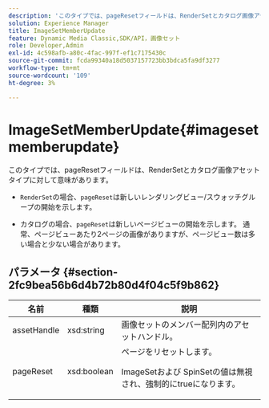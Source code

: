 ```yaml
---
description: 'このタイプでは、pageResetフィールドは、RenderSetとカタログ画像アセットタイプに対して意味があります '
solution: Experience Manager
title: ImageSetMemberUpdate
feature: Dynamic Media Classic,SDK/API，画像セット
role: Developer,Admin
exl-id: 4c598afb-a80c-4fac-997f-ef1c7175430c
source-git-commit: fcda99340a18d5037157723bb3bdca5fa9df3277
workflow-type: tm+mt
source-wordcount: '109'
ht-degree: 3%

---
```


# ImageSetMemberUpdate{#imagesetmemberupdate}

このタイプでは、pageResetフィールドは、RenderSetとカタログ画像アセットタイプに対して意味があります。

* `RenderSet`の場合、`pageReset`は新しいレンダリングビュー/スウォッチグループの開始を示します。

* カタログの場合、`pageReset`は新しいページビューの開始を示します。 通常、ページビューあたり2ページの画像がありますが、ページビュー数は多い場合と少ない場合があります。

## パラメータ {#section-2fc9bea56b6d4b72b80d4f04c5f9b862}

<table id="table_04100BB8ABD84EF68B0A7CE3AD946414"> 
 <thead> 
  <tr> 
   <th colname="col1" class="entry"> 名前 </th> 
   <th colname="col2" class="entry"> 種類 </th> 
   <th colname="col3" class="entry"> 説明 </th> 
  </tr> 
 </thead>
 <tbody> 
  <tr> 
   <td colname="col1"> <span class="codeph"> <span class="varname"> assetHandle</span> </span> </td> 
   <td colname="col2"> <span class="codeph"> xsd:string</span> </td> 
   <td colname="col3"> 画像セットのメンバー配列内のアセットハンドル。 </td> 
  </tr> 
  <tr> 
   <td colname="col1"> <span class="codeph"> <span class="varname"> pageReset</span> </span> </td> 
   <td colname="col2"> <span class="codeph"> xsd:boolean</span> </td> 
   <td colname="col3">ページをリセットします。 <p><span class="codeph"> ImageSet</span>および<span class="codeph"> SpinSet</span>の値は無視され、強制的にtrueになります。 </p></td> 
  </tr> 
 </tbody> 
</table>
